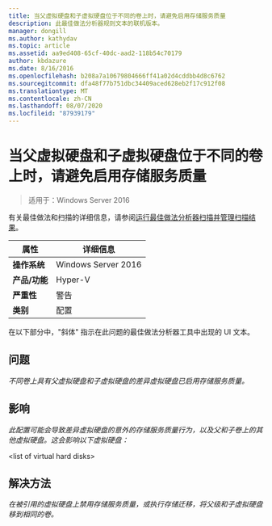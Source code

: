 ```yaml
---
title: 当父虚拟硬盘和子虚拟硬盘位于不同的卷上时，请避免启用存储服务质量
description: 此最佳做法分析器规则文本的联机版本。
manager: dongill
ms.author: kathydav
ms.topic: article
ms.assetid: aa9ed408-65cf-40dc-aad2-118b54c70179
author: kbdazure
ms.date: 8/16/2016
ms.openlocfilehash: b208a7a10679804666ff41a02d4cddbb4d8c6762
ms.sourcegitcommit: dfa48f77b751dbc34409aced628eb2f17c912f08
ms.translationtype: MT
ms.contentlocale: zh-CN
ms.lasthandoff: 08/07/2020
ms.locfileid: "87939179"
---
```

# <a name="avoid-enabling-storage-quality-of-service-when-using-a-differencing-virtual-hard-disk-when-the-parent-and-child-virtual-hard-disks-are-on-different-volumes"></a>当父虚拟硬盘和子虚拟硬盘位于不同的卷上时，请避免启用存储服务质量

>适用于：Windows Server 2016

有关最佳做法和扫描的详细信息，请参阅[运行最佳做法分析器扫描并管理扫描结果](https://go.microsoft.com/fwlink/p/?LinkID=223177)。

|属性|详细信息|
|-|-|
|**操作系统**|Windows Server 2016|
|**产品/功能**|Hyper-V|
|**严重性**|警告|
|**类别**|配置|

在以下部分中，"斜体" 指示在此问题的最佳做法分析器工具中出现的 UI 文本。

## <a name="issue"></a>**问题**
*不同卷上具有父虚拟硬盘和子虚拟硬盘的差异虚拟硬盘已启用存储服务质量。*

## <a name="impact"></a>**影响**
*此配置可能会导致差异虚拟硬盘的意外的存储服务质量行为，以及父和子卷上的其他虚拟硬盘。这会影响以下虚拟硬盘：*

\<list of virtual hard disks>

## <a name="resolution"></a>**解决方法**
*在被引用的虚拟硬盘上禁用存储服务质量，或执行存储迁移，将父级和子虚拟硬盘移到相同的卷。*



